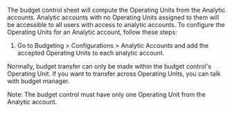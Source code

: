 The budget control sheet will compute the Operating Units from the
Analytic accounts. Analytic accounts with no Operating Units assigned to
them will be accessible to all users with access to analytic accounts.
To configure the Operating Units for an Analytic account, follow these
steps:

1.  Go to Budgeting \> Configurations \> Analytic Accounts and add the
    accepted Operating Units to each analytic account.

Normally, budget transfer can only be made within the budget control's
Operating Unit. If you want to transfer across Operating Units, you can
talk with budget manager.

Note: The budget control must have only one Operating Unit from the
Analytic account.
